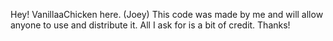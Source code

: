 Hey! VanillaaChicken here. (Joey)
This code was made by me and will allow anyone to use and distribute it.
All I ask for is a bit of credit.
Thanks!

